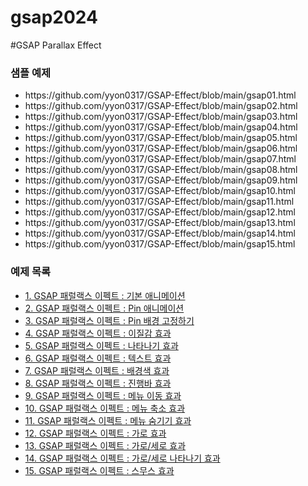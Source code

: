 # gsap2024

#GSAP Parallax Effect

<h3>샘플 예제</h3>
<ul class="refer5">
    <li>https://github.com/yyon0317/GSAP-Effect/blob/main/gsap01.html</li>
    <li>https://github.com/yyon0317/GSAP-Effect/blob/main/gsap02.html</li>
    <li>https://github.com/yyon0317/GSAP-Effect/blob/main/gsap03.html</li>
    <li>https://github.com/yyon0317/GSAP-Effect/blob/main/gsap04.html</li>
    <li>https://github.com/yyon0317/GSAP-Effect/blob/main/gsap05.html</li>
    <li>https://github.com/yyon0317/GSAP-Effect/blob/main/gsap06.html</li>
    <li>https://github.com/yyon0317/GSAP-Effect/blob/main/gsap07.html</li>
    <li>https://github.com/yyon0317/GSAP-Effect/blob/main/gsap08.html</li>
    <li>https://github.com/yyon0317/GSAP-Effect/blob/main/gsap09.html</li>
    <li>https://github.com/yyon0317/GSAP-Effect/blob/main/gsap10.html</li>
    <li>https://github.com/yyon0317/GSAP-Effect/blob/main/gsap11.html</li>
    <li>https://github.com/yyon0317/GSAP-Effect/blob/main/gsap12.html</li>
    <li>https://github.com/yyon0317/GSAP-Effect/blob/main/gsap13.html</li>
    <li>https://github.com/yyon0317/GSAP-Effect/blob/main/gsap14.html</li>
    <li>https://github.com/yyon0317/GSAP-Effect/blob/main/gsap15.html</li>
</ul>


<h3>예제 목록</h3>
<ul class="refer5">
    <li><a href="https://yyon0317.github.io/GSAP-Effect/gsap01.html">1. GSAP 패럴랙스 이펙트 : 기본 애니메이션</a></li>
    <li><a href="https://yyon0317.github.io/GSAP-Effect/gsap02.html">2. GSAP 패럴랙스 이펙트 : Pin 애니메이션</a></li>
    <li><a href="https://yyon0317.github.io/GSAP-Effect/gsap03.html">3. GSAP 패럴랙스 이펙트 : Pin 배경 고정하기</a></li>
    <li><a href="https://yyon0317.github.io/GSAP-Effect/gsap04.html">4. GSAP 패럴랙스 이펙트 : 이질감 효과</a></li>
    <li><a href="https://yyon0317.github.io/GSAP-Effect/gsap05.html">5. GSAP 패럴랙스 이펙트 : 나타나기 효과</a></li>
    <li><a href="https://yyon0317.github.io/GSAP-Effect/gsap06.html">6. GSAP 패럴랙스 이펙트 : 텍스트 효과</a></li>
    <li><a href="https://yyon0317.github.io/GSAP-Effect/gsap07.html">7. GSAP 패럴랙스 이펙트 : 배경색 효과</a></li>
    <li><a href="https://yyon0317.github.io/GSAP-Effect/gsap08.html">8. GSAP 패럴랙스 이펙트 : 진행바 효과</a></li>
    <li><a href="https://yyon0317.github.io/GSAP-Effect/gsap09.html">9. GSAP 패럴랙스 이펙트 : 메뉴 이동 효과</a></li>
    <li><a href="https://yyon0317.github.io/GSAP-Effect/gsap10.html">10. GSAP 패럴랙스 이펙트 : 메뉴 축소 효과</a></li>
    <li><a href="https://yyon0317.github.io/GSAP-Effect/gsap11.html">11. GSAP 패럴랙스 이펙트 : 메뉴 숨기기 효과</a></li>
    <li><a href="https://yyon0317.github.io/GSAP-Effect/gsap12.html">12. GSAP 패럴랙스 이펙트 : 가로 효과</a></li>
    <li><a href="https://yyon0317.github.io/GSAP-Effect/gsap13.html">13. GSAP 패럴랙스 이펙트 : 가로/세로 효과</a></li>
    <li><a href="https://yyon0317.github.io/GSAP-Effect/gsap14.html">14. GSAP 패럴랙스 이펙트 : 가로/세로 나타나기 효과</a></li>
    <li><a href="https://yyon0317.github.io/GSAP-Effect/gsap15.html">15. GSAP 패럴랙스 이펙트 : 스무스 효과</a></li>
</ul>
